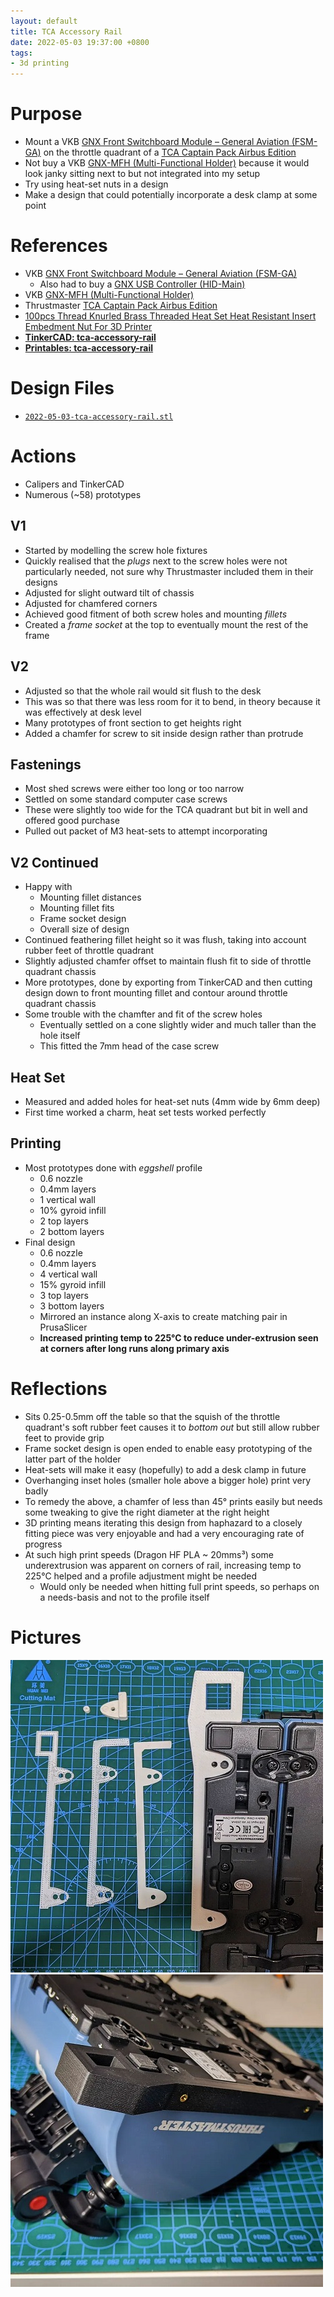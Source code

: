 ```yaml
---
layout: default
title: TCA Accessory Rail
date: 2022-05-03 19:37:00 +0800
tags:
- 3d printing
---
```


# Purpose
- Mount a VKB [GNX Front Switchboard Module – General Aviation (FSM-GA)](https://vkb-sim.com.au/collections/gnx-extension-modules-coming-soon/products/gnx-front-switchboard-module-general-aviation-fsm-ga) on the throttle quadrant of a [TCA Captain Pack Airbus Edition](https://www.thrustmaster.com/en-us/products/tca-captain-pack-airbus-edition/)
- Not buy a VKB [GNX-MFH (Multi-Functional Holder)](https://vkb-sim.com.au/products/gnx-mfh-multi-functional-holder) because it would look janky sitting next to but not integrated into my setup
- Try using heat-set nuts in a design
- Make a design that could potentially incorporate a desk clamp at some point

# References
- VKB [GNX Front Switchboard Module – General Aviation (FSM-GA)](https://vkb-sim.com.au/collections/gnx-extension-modules-coming-soon/products/gnx-front-switchboard-module-general-aviation-fsm-ga)
  - Also had to buy a [GNX USB Controller (HID-Main)](https://vkb-sim.com.au/collections/gnx-extension-modules-coming-soon/products/gnx-usb-controller-hid-main)
- VKB [GNX-MFH (Multi-Functional Holder)](https://vkb-sim.com.au/products/gnx-mfh-multi-functional-holder)
- Thrustmaster [TCA Captain Pack Airbus Edition](https://www.thrustmaster.com/en-us/products/tca-captain-pack-airbus-edition/)
- [100pcs Thread Knurled Brass Threaded Heat Set Heat Resistant Insert Embedment Nut For 3D Printer](https://www.aliexpress.com/item/4001185849382.html?spm=a2g0o.order_list.0.0.21ef1802UVm33C)
- [**TinkerCAD: tca-accessory-rail**](https://www.tinkercad.com/things/aDb05zaWdzm)
- [**Printables: tca-accessory-rail**](https://www.printables.com/model/191964-tca-accessory-rail)

# Design Files

- [`2022-05-03-tca-accessory-rail.stl`](https://github.com/andre-abadi/andre-abadi.github.io/blob/master/assets/stl/2022-05-03-tca-accessory-rail.stl)

# Actions
- Calipers and TinkerCAD
- Numerous (~58) prototypes

## V1
- Started by modelling the screw hole fixtures
- Quickly realised that the *plugs* next to the screw holes were not particularly needed, not sure why Thrustmaster included them in their designs
- Adjusted for slight outward tilt of chassis
- Adjusted for chamfered corners
- Achieved good fitment of both screw holes and mounting *fillets*
- Created a *frame socket* at the top to eventually mount the rest of the frame

## V2
- Adjusted so that the whole rail would sit flush to the desk
- This was so that there was less room for it to bend, in theory because it was effectively at desk level
- Many prototypes of front section to get heights right
- Added a chamfer for screw to sit inside design rather than protrude

## Fastenings
- Most shed screws were either too long or too narrow
- Settled on some standard computer case screws
- These were slightly too wide for the TCA quadrant but bit in well and offered good purchase
- Pulled out packet of M3 heat-sets to attempt incorporating

## V2 Continued
- Happy with
  - Mounting fillet distances
  - Mounting fillet fits
  - Frame socket design
  - Overall size of design
- Continued feathering fillet height so it was flush, taking into account rubber feet of throttle quadrant
- Slightly adjusted chamfer offset to maintain flush fit to side of throttle quadrant chassis
- More prototypes, done by exporting from TinkerCAD and then cutting design down to front mounting fillet and contour around throttle quadrant chassis
- Some trouble with the chamfter and fit of the screw holes
  - Eventually settled on a cone slightly wider and much taller than the hole itself
  - This fitted the 7mm head of the case screw

## Heat Set
- Measured and added holes for heat-set nuts (4mm wide by 6mm deep)
- First time worked a charm, heat set tests worked perfectly

## Printing
- Most prototypes done with *eggshell* profile
  - 0.6 nozzle
  - 0.4mm layers
  - 1 vertical wall
  - 10% gyroid infill
  - 2 top layers
  - 2 bottom layers
- Final design
  - 0.6 nozzle
  - 0.4mm layers
  - 4 vertical wall
  - 15% gyroid infill
  - 3 top layers
  - 3 bottom layers
  - Mirrored an instance along X-axis to create matching pair in PrusaSlicer
  - **Increased printing temp to 225°C to reduce under-extrusion seen at corners after long runs along primary axis**

# Reflections
- Sits 0.25-0.5mm off the table so that the squish of the throttle quadrant's soft rubber feet causes it to *bottom out* but still allow rubber feet to provide grip
- Frame socket design is open ended to enable easy prototyping of the latter part of the holder
- Heat-sets will make it easy (hopefully) to add a desk clamp in future
- Overhanging inset holes (smaller hole above a bigger hole) print very badly
- To remedy the above, a chamfer of less than 45° prints easily but needs some tweaking to give the right diameter at the right height
- 3D printing means iterating this design from haphazard to a closely fitting piece was very enjoyable and had a very encouraging rate of progress
- At such high print speeds (Dragon HF PLA ~ 20mms³) some underextrusion was apparent on corners of rail, increasing temp to 225°C helped and a profile adjustment might be needed
  - Would only be needed when hitting full print speeds, so perhaps on a needs-basis and not to the profile itself

# Pictures
![tca-accessory-rail-1](/assets/img/2022-05-03-tca-accessory-rail-1.jpg)
![tca-accessory-rail-2](/assets/img/2022-05-03-tca-accessory-rail-2.jpg)
